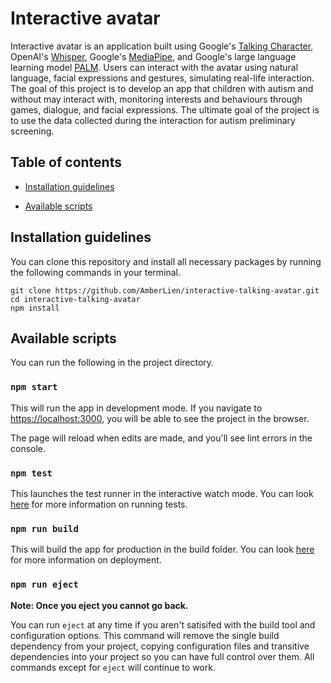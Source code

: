 # Interactive avatar

<!--- # some integrations are still in progress... # -->
Interactive avatar is an application built using Google's [Talking Character](https://github.com/google/generative-ai-docs/tree/main/demos/palm/web/talking-character), OpenAI's [Whisper](https://github.com/openai/whisper), Google's [MediaPipe](https://developers.google.com/mediapipe), and Google's large language learning model [PALM](https://ai.googleblog.com/2022/04/pathways-language-model-palm-scaling-to.html).
Users can interact with the avatar using natural language, facial expressions and gestures, simulating real-life interaction.
The goal of this project is to develop an app that children with autism and without may interact with, monitoring interests and behaviours through games, dialogue, and facial expressions.
The ultimate goal of the project is to use the data collected during the interaction for autism preliminary screening. 

## Table of contents
<!--- - [Interactive Avatar](#interactive-avatar) -->

<!--- - [Table of Contents](#table-of-contents) -->
<!---   - [How it Works](#how-it-works) -->
  - [Installation guidelines](#installation-guidelines)
<!---    - [API Keys](#api-keys)  -->
  - [Available scripts](#available-scripts)

<!--- # TODO: we will work on that later in time #
## How it Works
Interactive Talking Avatar utilizes Talking Character, which is powered by PaLM, Google's large language learning model. As a result, users can interact with the avatar using natural language, simulating real-life interaction.
-->

## Installation guidelines

You can clone this repository and install all necessary packages by running the following commands in your terminal.

```shell
git clone https://github.com/AmberLien/interactive-talking-avatar.git
cd interactive-talking-avatar
npm install
```

<!--- TODO: inserting and editing these variables through the web interface to make it more simple for new devs working on the project
### API Keys  
This project may require two API keys and uses one optional key.

The required keys are
- `GOOGLE_CLOUD_API_KEY`: for speech recognition and converting text to speech
- `LANGUAGE_MODEL_API_KEY`: for accessing language model PaLM

You can edit these keys in the file `src/context/constants.ts`.

This project can also use (but does not require) the use of an API key from [huggingface](https://huggingface.co/docs/huggingface.js/inference/README). The project will work without one but you will be rate limited eventually.

You can add your key in the file `src/apis/speechRecognition.ts` by following the example from huggingface below.

```
const hf = new HfInference('your access token here')
```
-->

## Available scripts

You can run the following in the project directory.

### `npm start`

This will run the app in development mode.
If you navigate to [https://localhost:3000](https://localhost:3000), you will be able to see the project in the browser.

The page will reload when edits are made, and you'll see lint errors in the console.

### `npm test`

This launches the test runner in the interactive watch mode. You can look [here](https://create-react-app.dev/docs/running-tests/) for more information on running tests.

### `npm run build`

This will build the app for production in the build folder. You can look [here](https://create-react-app.dev/docs/deployment/) for more information on deployment.

### `npm run eject`

**Note: Once you eject you cannot go back.**

You can run `eject` at any time if you aren't satisifed with the build tool and configuration options. This command will remove the single build dependency from your project, copying configuration files and transitive dependencies into your project so you can have full control over them. All commands except for `eject` will continue to work.
